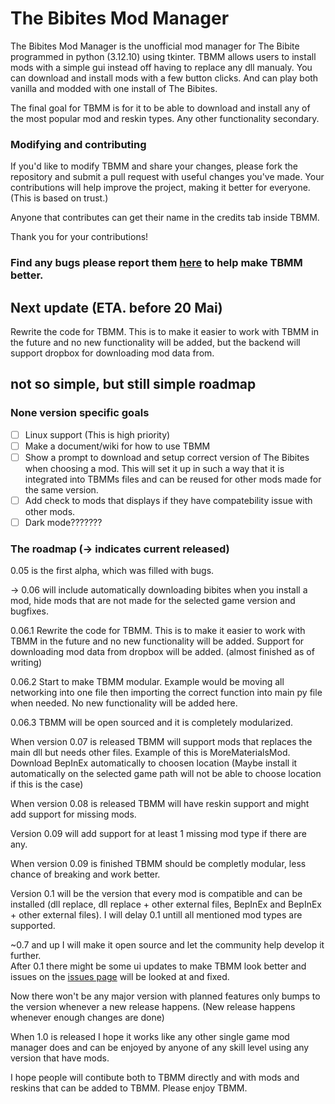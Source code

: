 # The Bibites Mod Manager
The Bibites Mod Manager is the unofficial mod manager for The Bibite programmed in python (3.12.10) using tkinter. TBMM allows users to install mods with a simple gui instead off having to replace any dll manualy.
You can download and install mods with a few button clicks.
And can play both vanilla and modded with one install of The Bibites.

The final goal for TBMM is for it to be able to download and install any of the most popular mod and reskin types. Any other functionality secondary.

### Modifying and contributing
If you'd like to modify TBMM and share your changes, please fork the repository and submit a pull request with useful changes you've made. Your contributions will help improve the project, making it better for everyone. (This is based on trust.)

Anyone that contributes can get their name in the credits tab inside TBMM.

Thank you for your contributions!

### Find any bugs please report them [here](https://github.com/MeltingDiamond/TBMM/issues) to help make TBMM better.

## Next update (ETA. before 20 Mai)
Rewrite the code for TBMM. This is to make it easier to work with TBMM in the future and no new functionality will be added, but the backend will support dropbox for downloading mod data from.

## not so simple, but still simple roadmap
### None version specific goals
- [ ] Linux support (This is high priority)
- [ ] Make a document/wiki for how to use TBMM
- [ ] Show a prompt to download and setup correct version of The Bibites when choosing a mod. This will set it up in such a way that it is integrated into TBMMs files and can be reused for other mods made for the same version.
- [ ] Add check to mods that displays if they have compatebility issue with other mods.
- [ ] Dark mode???????
### The roadmap (-> indicates current released)
0.05 is the first alpha, which was filled with bugs.

-> 0.06 will include automatically downloading bibites when you install a mod, hide mods that are not made for the selected game version and bugfixes.

0.06.1 Rewrite the code for TBMM. This is to make it easier to work with TBMM in the future and no new functionality will be added. Support for downloading mod data from dropbox will be added. (almost finished as of writing)

0.06.2 Start to make TBMM modular. Example would be moving all networking into one file then importing the correct function into main py file when needed. No new functionality will be added here.

0.06.3 TBMM will be open sourced and it is completely modularized.

When version 0.07 is released TBMM will support mods that replaces the main dll but needs other files. Example of this is MoreMaterialsMod. Download BepInEx automatically to choosen location (Maybe install it automatically on the selected game path will not be able to choose location if this is the case)

When version 0.08 is released TBMM will have reskin support and might add support for missing mods.

Version 0.09 will add support for at least 1 missing mod type if there are any.

When version 0.09 is finished TBMM should be completly modular, less chance of breaking and work better.

Version 0.1 will be the version that every mod is compatible and can be installed (dll replace, dll replace + other external files, BepInEx and BepInEx + other external files). I will delay 0.1 untill all mentioned mod types are supported. 

~0.7 and up I will make it open source and let the community help develop it further.<br>
After 0.1 there might be some ui updates to make TBMM look better and issues on the [issues page](https://github.com/MeltingDiamond/TBMM/issues) will be looked at and fixed.

Now there won't be any major version with planned features only bumps to the version whenever a new release happens. (New release happens whenever enough changes are done)

When 1.0 is released I hope it works like any other single game mod manager does and can be enjoyed by anyone of any skill level using any version that have mods.

I hope people will contibute both to TBMM directly and with mods and reskins that can be added to TBMM. Please enjoy TBMM.
